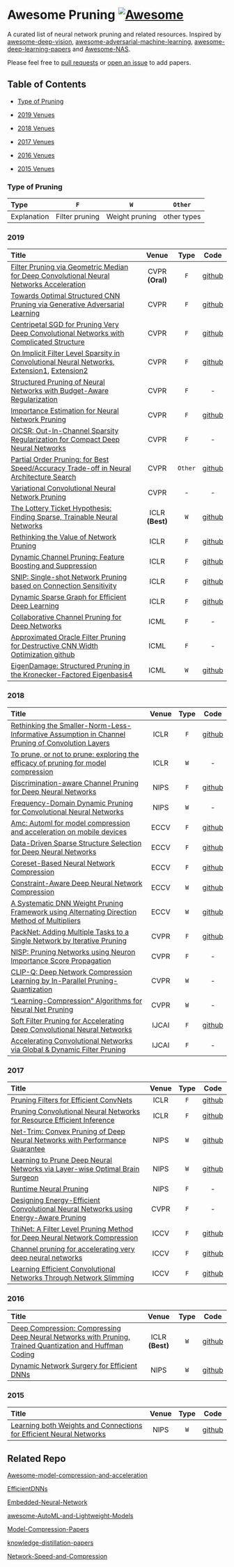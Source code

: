 




# Awesome Pruning [![Awesome](https://awesome.re/badge.svg)](https://awesome.re)

  

A curated list of neural network pruning and related resources. Inspired by [awesome-deep-vision](https://github.com/kjw0612/awesome-deep-vision), [awesome-adversarial-machine-learning](https://github.com/yenchenlin/awesome-adversarial-machine-learning), [awesome-deep-learning-papers](https://github.com/terryum/awesome-deep-learning-papers) and [Awesome-NAS](https://github.com/D-X-Y/Awesome-NAS).


Please feel free to [pull requests](https://github.com/he-y/awesome-Pruning/pulls) or [open an issue](https://github.com/he-y/awesome-Pruning/issues) to add papers.

  

## Table of Contents

  

- [Type of Pruning](#type-of-pruning)

- [2019 Venues](#2019)
- [2018 Venues](#2018)
- [2017 Venues](#2017)
- [2016 Venues](#2016)
- [2015 Venues](#2015)




### Type of Pruning

|  Type |  `F` |  `W`  |  `Other` |
|:------------|:--------------:|:----------------------:|:----------:|
| Explanation | Filter pruning | Weight pruning | other types |


### 2019

|  Title  | Venue  | Type | Code |
|:--------|:--------:|:--------:|:--------:|
| [Filter Pruning via Geometric Median for Deep Convolutional Neural Networks Acceleration](https://arxiv.org/abs/1811.00250) | CVPR **(Oral)** | `F` |[github](https://github.com/he-y/filter-pruning-geometric-median)|
| [Towards Optimal Structured CNN Pruning via Generative Adversarial Learning](https://arxiv.org/abs/1903.09291) | CVPR | `F` | [github](https://github.com/ShaohuiLin/GAL)  |
| [Centripetal SGD for Pruning Very Deep Convolutional Networks with Complicated Structure](https://arxiv.org/abs/1904.03837) | CVPR | `F` | [github](https://github.com/ShawnDing1994/Centripetal-SGD)|
| [On Implicit Filter Level Sparsity in Convolutional Neural Networks](https://arxiv.org/abs/1811.12495), [Extension1](https://arxiv.org/abs/1905.04967), [Extension2](https://openreview.net/forum?id=rylVvNS3hE) | CVPR | `F` | [github](https://github.com/mehtadushy/SelecSLS-Pytorch) |
| [Structured Pruning of Neural Networks with Budget-Aware Regularization](https://arxiv.org/abs/1811.09332) | CVPR | `F` | -|
| [Importance Estimation for Neural Network Pruning](http://jankautz.com/publications/Importance4NNPruning_CVPR19.pdf) | CVPR | `F` | [github](https://github.com/NVlabs/Taylor_pruning)|
| [OICSR: Out-In-Channel Sparsity Regularization for Compact Deep Neural Networks](https://arxiv.org/abs/1905.11664) | CVPR | `F` |  - |
| [Partial Order Pruning: for Best Speed/Accuracy Trade-off in Neural Architecture Search](https://arxiv.org/abs/1903.03777) | CVPR | `Other` | [github](https://github.com/lixincn2015/Partial-Order-Pruning) |
| [Variational Convolutional Neural Network Pruning](http://openaccess.thecvf.com/content_CVPR_2019/papers/Zhao_Variational_Convolutional_Neural_Network_Pruning_CVPR_2019_paper.pdf) | CVPR | - | -|
| [The Lottery Ticket Hypothesis: Finding Sparse, Trainable Neural Networks](https://arxiv.org/abs/1803.03635) | ICLR **(Best)** | `W` | [github](https://github.com/google-research/lottery-ticket-hypothesis)|
| [Rethinking the Value of Network Pruning](https://arxiv.org/abs/1810.05270) | ICLR | `F` | [github](https://github.com/Eric-mingjie/rethinking-network-pruning)|
| [Dynamic Channel Pruning: Feature Boosting and Suppression](https://arxiv.org/abs/1810.05331)| ICLR | `F` | [github](https://github.com/deep-fry/mayo)|
| [SNIP: Single-shot Network Pruning based on Connection Sensitivity](https://arxiv.org/abs/1810.02340)| ICLR | `F` | [github](https://github.com/namhoonlee/snip-public)|
| [Dynamic Sparse Graph for Efficient Deep Learning](https://arxiv.org/abs/1810.00859) | ICLR | `F` | [github](https://github.com/mtcrawshaw/dynamic-sparse-graph)|
| [Collaborative Channel Pruning for Deep Networks](http://proceedings.mlr.press/v97/peng19c.html)| ICML | `F` | -|
| [Approximated Oracle Filter Pruning for Destructive CNN Width Optimization github](https://arxiv.org/abs/1905.04748)| ICML | `F` | -|
| [EigenDamage: Structured Pruning in the Kronecker-Factored Eigenbasis4](https://arxiv.org/abs/1905.05934)| ICML | `W` | [github](https://github.com/alecwangcq/EigenDamage-Pytorch)|


### 2018
|  Title  | Venue  | Type | Code |
|:--------|:--------:|:--------:|:--------:|
| [Rethinking the Smaller-Norm-Less-Informative Assumption in Channel Pruning of Convolution Layers](https://arxiv.org/abs/1802.00124)| ICLR | `F` | [github](https://github.com/jack-willturner/batchnorm-pruning)|
| [To prune, or not to prune: exploring the efficacy of pruning for model compression](https://arxiv.org/abs/1710.01878)| ICLR | `W` | -|
| [Discrimination-aware Channel Pruning for Deep Neural Networks](https://arxiv.org/abs/1810.11809)| NIPS | `F` | [github](https://github.com/SCUT-AILab/DCP)|
| [Frequency-Domain Dynamic Pruning for Convolutional Neural Networks](https://papers.nips.cc/paper/7382-frequency-domain-dynamic-pruning-for-convolutional-neural-networks.pdf)| NIPS | `W` | - |
| [Amc: Automl for model compression and acceleration on mobile devices](https://arxiv.org/abs/1802.03494)| ECCV | `F` | [github](https://github.com/Tencent/PocketFlow#channel-pruning)|
| [Data-Driven Sparse Structure Selection for Deep Neural Networks](https://arxiv.org/abs/1707.01213)| ECCV | `F` | [github](https://github.com/TuSimple/sparse-structure-selection)|
| [Coreset-Based Neural Network Compression](https://arxiv.org/abs/1807.09810) | ECCV | `F` | [github](https://github.com/metro-smiles/CNN_Compression)|
|[Constraint-Aware Deep Neural Network Compression](http://www.sfu.ca/~ftung/papers/constraintaware_eccv18.pdf) | ECCV | `W` | [github](https://github.com/ChanganVR/ConstraintAwareCompression)|
|[A Systematic DNN Weight Pruning Framework using Alternating Direction Method of Multipliers](https://arxiv.org/abs/1804.03294)| ECCV | `W` | [github](https://github.com/KaiqiZhang/admm-pruning)|
| [PackNet: Adding Multiple Tasks to a Single Network by Iterative Pruning](https://arxiv.org/abs/1711.05769)| CVPR | `F` | [github](https://github.com/arunmallya/packnet)|
| [NISP: Pruning Networks using Neuron Importance Score Propagation](https://arxiv.org/abs/1711.05908)| CVPR | `F` | -|
| [CLIP-Q: Deep Network Compression Learning by In-Parallel Pruning-Quantization](http://www.sfu.ca/~ftung/papers/clipq_cvpr18.pdf)| CVPR | `W` | -|
| [“Learning-Compression” Algorithms for Neural Net Pruning](http://faculty.ucmerced.edu/mcarreira-perpinan/papers/cvpr18.pdf)| CVPR | `W` | -|
|  [Soft Filter Pruning for Accelerating Deep Convolutional Neural Networks](https://arxiv.org/abs/1808.06866)| IJCAI | `F` | [github](https://github.com/he-y/soft-filter-pruning)|
|  [Accelerating Convolutional Networks via Global & Dynamic Filter Pruning](https://www.ijcai.org/proceedings/2018/0336.pdf)| IJCAI | `F` | -|


### 2017

|  Title  | Venue  | Type | Code |
|:--------|:--------:|:--------:|:--------:|
| [Pruning Filters for Efficient ConvNets](https://arxiv.org/abs/1608.08710)| ICLR | `F` | [github](https://github.com/Eric-mingjie/rethinking-network-pruning/tree/master/imagenet/l1-norm-pruning)|
|[Pruning Convolutional Neural Networks for Resource Efficient Inference](https://arxiv.org/abs/1611.06440)| ICLR | `F` | [github](https://github.com/Tencent/PocketFlow#channel-pruning)|
|[Net-Trim: Convex Pruning of Deep Neural Networks with Performance Guarantee](https://arxiv.org/abs/1611.05162)| NIPS | `W` | [github](https://github.com/DNNToolBox/Net-Trim-v1)|
|[Learning to Prune Deep Neural Networks via Layer-wise Optimal Brain Surgeon](https://arxiv.org/abs/1705.07565)| NIPS | `W` | [github](https://github.com/csyhhu/L-OBS)|
|[Runtime Neural Pruning](https://papers.nips.cc/paper/6813-runtime-neural-pruning) | NIPS | `F` |  - |
|  [Designing Energy-Efficient Convolutional Neural Networks using Energy-Aware Pruning](https://arxiv.org/abs/1611.05128)|CVPR|`F` |-|
|  [ThiNet: A Filter Level Pruning Method for Deep Neural Network Compression](https://arxiv.org/abs/1707.06342)|ICCV|`F` | [github](https://github.com/Roll920/ThiNet)|
|  [Channel pruning for accelerating very deep neural networks](https://arxiv.org/abs/1707.06168)|ICCV|`F` | [github](https://github.com/yihui-he/channel-pruning)|
| [Learning Efficient Convolutional Networks Through Network Slimming](https://arxiv.org/abs/1708.06519)|ICCV|`F` | [github](https://github.com/Eric-mingjie/network-slimming)|


### 2016

|  Title  | Venue  | Type | Code |
|:--------|:--------:|:--------:|:--------:|
| [Deep Compression: Compressing Deep Neural Networks with Pruning, Trained Quantization and Huffman Coding](https://arxiv.org/abs/1510.00149) | ICLR **(Best)** | `W` | [github](https://github.com/songhan/Deep-Compression-AlexNet)|
| [Dynamic Network Surgery for Efficient DNNs](https://arxiv.org/abs/1608.04493) | NIPS | `W` | [github](https://github.com/yiwenguo/Dynamic-Network-Surgery)|

### 2015
|  Title  | Venue  | Type | Code |
|:--------|:--------:|:--------:|:--------:|
| [Learning both Weights and Connections for Efficient Neural Networks](https://arxiv.org/abs/1506.02626) | NIPS | `W` |[github](https://github.com/jack-willturner/DeepCompression-PyTorch)|



## Related Repo
[Awesome-model-compression-and-acceleration](https://github.com/memoiry/Awesome-model-compression-and-acceleration)

[EfficientDNNs](https://github.com/MingSun-Tse/EfficientDNNs)

[Embedded-Neural-Network](https://github.com/ZhishengWang/Embedded-Neural-Network)

[awesome-AutoML-and-Lightweight-Models](https://github.com/guan-yuan/awesome-AutoML-and-Lightweight-Models)

[Model-Compression-Papers](https://github.com/chester256/Model-Compression-Papers)

[knowledge-distillation-papers](https://github.com/lhyfst/knowledge-distillation-papers)

[Network-Speed-and-Compression](https://github.com/mrgloom/Network-Speed-and-Compression)

